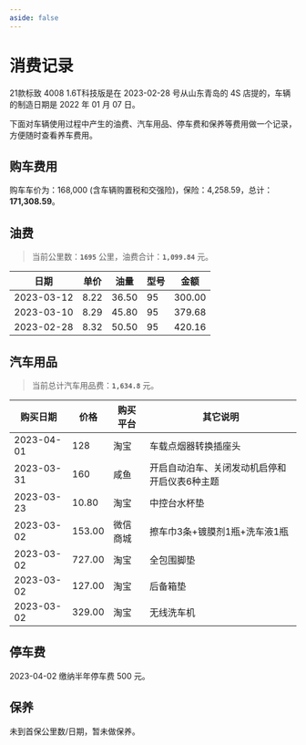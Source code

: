 ```yaml
---
aside: false
---
```


# 消费记录

21款标致 4008 1.6T科技版是在 2023-02-28 号从山东青岛的 4S 店提的，车辆的制造日期是 2022 年 01 月 07 日。

下面对车辆使用过程中产生的油费、汽车用品、停车费和保养等费用做一个记录，方便随时查看养车费用。

## 购车费用

购车车价为：168,000 (含车辆购置税和交强险)，保险：4,258.59，总计：**171,308.59**。

## 油费

> 当前公里数：**`1695`** 公里，油费合计：**`1,099.84`** 元。
> <!-- 300.00 + 379.68 + 420.16 = 1,099.84 -->

| 日期         | 单价   | 油量    | 型号  | 金额     |
|------------|------|-------|-----|--------|
| 2023-03-12 | 8.22 | 36.50 | 95  | 300.00 |
| 2023-03-10 | 8.29 | 45.80 | 95  | 379.68 |
| 2023-02-28 | 8.32 | 50.50 | 95  | 420.16 |

## 汽车用品

> 当前总计汽车用品费：**`1,634.8`** 元。
> <!-- 10.80 + 153.00 + 727.00 + 127.00 + 329.00 + 160 + 128 = 1,634.8 -->

| 购买日期 | 价格 | 购买平台 | 其它说明 |
|------------|--------|--|-------------------|
| 2023-04-01 | 128 | 淘宝 | 车载点烟器转换插座头 |
| 2023-03-31 | 160 | 咸鱼 | 开启自动泊车、关闭发动机启停和开启仪表6种主题 |
| 2023-03-23 | 10.80 | 淘宝 | 中控台水杯垫 |
| 2023-03-02 | 153.00 | 微信商城 | 擦车巾3条+镀膜剂1瓶+洗车液1瓶 |
| 2023-03-02 | 727.00 | 淘宝 | 全包围脚垫 |
| 2023-03-02 | 127.00 | 淘宝 | 后备箱垫 |
| 2023-03-02 | 329.00 | 淘宝 | 无线洗车机 |

## 停车费

2023-04-02 缴纳半年停车费 500 元。

## 保养

未到首保公里数/日期，暂未做保养。